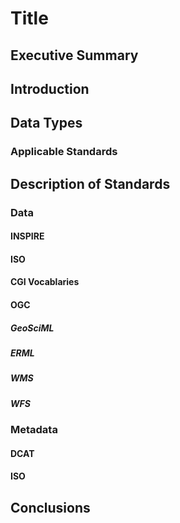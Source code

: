 # Title
## Executive Summary
## Introduction
## Data Types
  ### Applicable Standards
## Description of Standards
### Data
#### INSPIRE
#### ISO
#### CGI Vocablaries
#### OGC
##### GeoSciML
##### ERML
##### WMS
##### WFS
### Metadata
#### DCAT
#### ISO
## Conclusions
